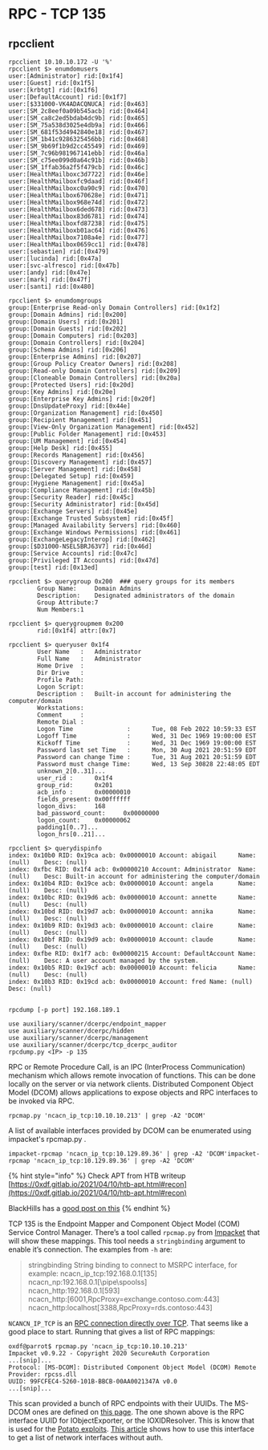 # RPC - TCP 135

## rpcclient

```
rpcclient 10.10.10.172 -U '%'
rpcclient $> enumdomusers
user:[Administrator] rid:[0x1f4]
user:[Guest] rid:[0x1f5]
user:[krbtgt] rid:[0x1f6]
user:[DefaultAccount] rid:[0x1f7]
user:[$331000-VK4ADACQNUCA] rid:[0x463]
user:[SM_2c8eef0a09b545acb] rid:[0x464]
user:[SM_ca8c2ed5bdab4dc9b] rid:[0x465]
user:[SM_75a538d3025e4db9a] rid:[0x466]
user:[SM_681f53d4942840e18] rid:[0x467]
user:[SM_1b41c9286325456bb] rid:[0x468]
user:[SM_9b69f1b9d2cc45549] rid:[0x469]
user:[SM_7c96b981967141ebb] rid:[0x46a]
user:[SM_c75ee099d0a64c91b] rid:[0x46b]
user:[SM_1ffab36a2f5f479cb] rid:[0x46c]
user:[HealthMailboxc3d7722] rid:[0x46e]
user:[HealthMailboxfc9daad] rid:[0x46f]
user:[HealthMailboxc0a90c9] rid:[0x470]
user:[HealthMailbox670628e] rid:[0x471]
user:[HealthMailbox968e74d] rid:[0x472]
user:[HealthMailbox6ded678] rid:[0x473]
user:[HealthMailbox83d6781] rid:[0x474]
user:[HealthMailboxfd87238] rid:[0x475]
user:[HealthMailboxb01ac64] rid:[0x476]
user:[HealthMailbox7108a4e] rid:[0x477]
user:[HealthMailbox0659cc1] rid:[0x478]
user:[sebastien] rid:[0x479]
user:[lucinda] rid:[0x47a]
user:[svc-alfresco] rid:[0x47b]
user:[andy] rid:[0x47e]
user:[mark] rid:[0x47f]
user:[santi] rid:[0x480]

rpcclient $> enumdomgroups
group:[Enterprise Read-only Domain Controllers] rid:[0x1f2]
group:[Domain Admins] rid:[0x200]
group:[Domain Users] rid:[0x201]
group:[Domain Guests] rid:[0x202]
group:[Domain Computers] rid:[0x203]
group:[Domain Controllers] rid:[0x204]
group:[Schema Admins] rid:[0x206]
group:[Enterprise Admins] rid:[0x207]
group:[Group Policy Creator Owners] rid:[0x208]
group:[Read-only Domain Controllers] rid:[0x209]
group:[Cloneable Domain Controllers] rid:[0x20a]
group:[Protected Users] rid:[0x20d]
group:[Key Admins] rid:[0x20e]
group:[Enterprise Key Admins] rid:[0x20f]
group:[DnsUpdateProxy] rid:[0x44e]
group:[Organization Management] rid:[0x450]
group:[Recipient Management] rid:[0x451]
group:[View-Only Organization Management] rid:[0x452]
group:[Public Folder Management] rid:[0x453]
group:[UM Management] rid:[0x454]
group:[Help Desk] rid:[0x455]
group:[Records Management] rid:[0x456]
group:[Discovery Management] rid:[0x457]
group:[Server Management] rid:[0x458]
group:[Delegated Setup] rid:[0x459]
group:[Hygiene Management] rid:[0x45a]
group:[Compliance Management] rid:[0x45b]
group:[Security Reader] rid:[0x45c]
group:[Security Administrator] rid:[0x45d]
group:[Exchange Servers] rid:[0x45e]
group:[Exchange Trusted Subsystem] rid:[0x45f]
group:[Managed Availability Servers] rid:[0x460]
group:[Exchange Windows Permissions] rid:[0x461]
group:[ExchangeLegacyInterop] rid:[0x462]
group:[$D31000-NSEL5BRJ63V7] rid:[0x46d]
group:[Service Accounts] rid:[0x47c]
group:[Privileged IT Accounts] rid:[0x47d]
group:[test] rid:[0x13ed]

rpcclient $> querygroup 0x200  ### query groups for its members
        Group Name:     Domain Admins
        Description:    Designated administrators of the domain
        Group Attribute:7
        Num Members:1

rpcclient $> querygroupmem 0x200
        rid:[0x1f4] attr:[0x7]
        
rpcclient $> queryuser 0x1f4
        User Name   :   Administrator
        Full Name   :   Administrator
        Home Drive  :
        Dir Drive   :
        Profile Path:
        Logon Script:
        Description :   Built-in account for administering the computer/domain
        Workstations:
        Comment     :
        Remote Dial :
        Logon Time               :      Tue, 08 Feb 2022 10:59:33 EST
        Logoff Time              :      Wed, 31 Dec 1969 19:00:00 EST
        Kickoff Time             :      Wed, 31 Dec 1969 19:00:00 EST
        Password last set Time   :      Mon, 30 Aug 2021 20:51:59 EDT
        Password can change Time :      Tue, 31 Aug 2021 20:51:59 EDT
        Password must change Time:      Wed, 13 Sep 30828 22:48:05 EDT
        unknown_2[0..31]...
        user_rid :      0x1f4
        group_rid:      0x201
        acb_info :      0x00000010
        fields_present: 0x00ffffff
        logon_divs:     168
        bad_password_count:     0x00000000
        logon_count:    0x00000062
        padding1[0..7]...
        logon_hrs[0..21]...

rpcclient $> querydispinfo
index: 0x10b0 RID: 0x19ca acb: 0x00000010 Account: abigail      Name: (null)    Desc: (null)
index: 0xfbc RID: 0x1f4 acb: 0x00000210 Account: Administrator  Name: (null)    Desc: Built-in account for administering the computer/domain
index: 0x10b4 RID: 0x19ce acb: 0x00000010 Account: angela       Name: (null)    Desc: (null)
index: 0x10bc RID: 0x19d6 acb: 0x00000010 Account: annette      Name: (null)    Desc: (null)
index: 0x10bd RID: 0x19d7 acb: 0x00000010 Account: annika       Name: (null)    Desc: (null)
index: 0x10b9 RID: 0x19d3 acb: 0x00000010 Account: claire       Name: (null)    Desc: (null)
index: 0x10bf RID: 0x19d9 acb: 0x00000010 Account: claude       Name: (null)    Desc: (null)
index: 0xfbe RID: 0x1f7 acb: 0x00000215 Account: DefaultAccount Name: (null)    Desc: A user account managed by the system.
index: 0x10b5 RID: 0x19cf acb: 0x00000010 Account: felicia      Name: (null)    Desc: (null)
index: 0x10b3 RID: 0x19cd acb: 0x00000010 Account: fred Name: (null)    Desc: (null)

```

```

rpcdump [-p port] 192.168.189.1
```

```
use auxiliary/scanner/dcerpc/endpoint_mapper
use auxiliary/scanner/dcerpc/hidden
use auxiliary/scanner/dcerpc/management
use auxiliary/scanner/dcerpc/tcp_dcerpc_auditor
rpcdump.py <IP> -p 135
```

RPC or Remote Procedure Call, is an IPC (InterProcess Communication) mechanism which allows remote invocation of functions. This can be done locally on the server or via network clients. Distributed Component Object Model (DCOM) allows applications to expose objects and RPC interfaces to be invoked via RPC.&#x20;

```
rpcmap.py 'ncacn_ip_tcp:10.10.10.213' | grep -A2 'DCOM'
```

A list of available interfaces provided by DCOM can be enumerated using impacket's rpcmap.py .&#x20;

```
impacket-rpcmap 'ncacn_ip_tcp:10.129.89.36' | grep -A2 'DCOM'impacket-rpcmap 'ncacn_ip_tcp:10.129.89.36' | grep -A2 'DCOM'
```

{% hint style="info" %}
Check APT from HTB writeup\
[https://0xdf.gitlab.io/2021/04/10/htb-apt.html#recon](https://0xdf.gitlab.io/2021/04/10/htb-apt.html#recon)

BlackHills has a [good post on this](https://www.blackhillsinfosec.com/password-spraying-other-fun-with-rpcclient/)
{% endhint %}

TCP 135 is the Endpoint Mapper and Component Object Model (COM) Service Control Manager. There’s a tool called `rpcmap.py` from [Impacket](https://github.com/SecureAuthCorp/impacket/) that will show these mappings. This tool needs a `stringbinding` argument to enable it’s connection. The examples from `-h` are:

> stringbinding String binding to connect to MSRPC interface, for example: ncacn\_ip\_tcp:192.168.0.1\[135]\
> ncacn\_np:192.168.0.1\[\pipe\spoolss]\
> ncacn\_http:192.168.0.1\[593]\
> ncacn\_http:\[6001,RpcProxy=exchange.contoso.com:443]\
> ncacn\_http:localhost\[3388,RpcProxy=rds.contoso:443]

`NCANCN_IP_TCP` is an [RPC connection directly over TCP](https://docs.microsoft.com/en-us/openspecs/windows\_protocols/ms-rpce/95fbfb56-d67a-47df-900c-e263d6031f22). That seems like a good place to start. Running that gives a list of RPC mappings:

```
oxdf@parrot$ rpcmap.py 'ncacn_ip_tcp:10.10.10.213'
Impacket v0.9.22 - Copyright 2020 SecureAuth Corporation
...[snip]...
Protocol: [MS-DCOM]: Distributed Component Object Model (DCOM) Remote
Provider: rpcss.dll
UUID: 99FCFEC4-5260-101B-BBCB-00AA0021347A v0.0
...[snip]...
```

This scan provided a bunch of RPC endpoints with their UUIDs. The MS-DCOM ones are defined on [this page](https://docs.microsoft.com/en-us/openspecs/windows\_protocols/ms-dcom/c25391af-f59e-40da-885e-cc84076673e4). The one shown above is the RPC interface UUID for IObjectExporter, or the IOXIDResolver. This is know that is used for the [Potato exploits](https://2020.romhack.io/dl-2020/RH2020-slides-Cocomazzi.pdf). [This article](https://airbus-cyber-security.com/the-oxid-resolver-part-1-remote-enumeration-of-network-interfaces-without-any-authentication/) shows how to use this interface to get a list of network interfaces without auth.

